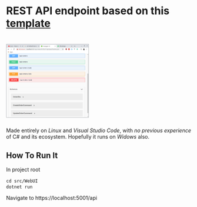 # REST API endpoint based on this [template](https://github.com/jasontaylordev/CleanArchitecture)

<h1 align="left">
    <img src="/screenshot.png" height="200" />
</h1>

Made entirely on *Linux* and *Visual Studio Code*, with
*no previous experience* of C# and its ecosystem. Hopefully it runs on
*Widows* also.

## How To Run It

In project root

```
cd src/WebUI
dotnet run
```

Navigate to https://localhost:5001/api
